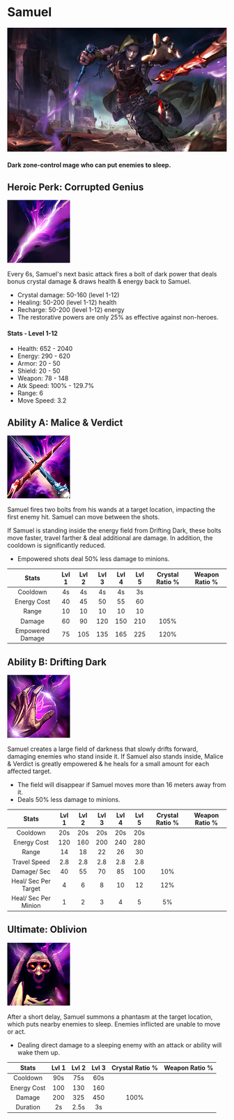# Samuel

![](../../.gitbook/assets/image%20%28370%29.png)

#### Dark zone-control mage who can put enemies to sleep.

## Heroic Perk: Corrupted Genius

![Corrupted Genius](../../.gitbook/assets/image%20%286%29.png)

Every 6s, Samuel's next basic attack fires a bolt of dark power that deals bonus crystal damage & draws health & energy back to Samuel.

* Crystal damage: 50-160 \(level 1-12\)
* Healing: 50-200 \(level 1-12\) health
* Recharge: 50-200 \(level 1-12\) energy
* The restorative powers are only 25% as effective against non-heroes.

#### Stats - Level 1-12

* Health: 652 - 2040
* Energy: 290 - 620
* Armor: 20 - 50
* Shield: 20 - 50
* Weapon: 78 - 148
* Atk Speed: 100% - 129.7%
* Range: 6
* Move Speed: 3.2

## Ability A: Malice & Verdict

![Malice &amp; Verdict](../../.gitbook/assets/image%20%28273%29.png)

Samuel fires two bolts from his wands at a target location, impacting the first enemy hit. Samuel can move between the shots.

If Samuel is standing inside the energy field from Drifting Dark, these bolts move faster, travel farther & deal additional are damage. In addition, the cooldown is significantly reduced.

* Empowered shots deal 50% less damage to minions.

| Stats | Lvl 1 | Lvl 2 | Lvl 3 | Lvl 4 | Lvl 5 | Crystal      Ratio % | Weapon     Ratio % |
| :---: | :---: | :---: | :---: | :---: | :---: | :---: | :---: |
| Cooldown | 4s | 4s | 4s | 4s | 3s |  |  |
| Energy       Cost | 40 | 45 | 50 | 55 | 60 |  |  |
| Range | 10 | 10 | 10 | 10 | 10 |  |  |
| Damage | 60 | 90 | 120 | 150 | 210 | 105% |  |
| Empowered Damage | 75 | 105 | 135 | 165 | 225 | 120% |  |

## Ability B: Drifting Dark

![Drifting Dark](../../.gitbook/assets/image%20%28175%29.png)

Samuel creates a large field of darkness that slowly drifts forward, damaging enemies who stand inside it. If Samuel also stands inside, Malice & Verdict is greatly empowered & he heals for a small amount for each affected target.

* The field will disappear if Samuel moves more than 16 meters away from it.
* Deals 50% less damage to minions.

| Stats | Lvl 1 | Lvl 2 | Lvl 3 | Lvl 4 | Lvl 5 | Crystal      Ratio % | Weapon     Ratio % |
| :---: | :---: | :---: | :---: | :---: | :---: | :---: | :---: |
| Cooldown | 20s | 20s | 20s | 20s | 20s |  |  |
| Energy       Cost | 120 | 160 | 200 | 240 | 280 |  |  |
| Range | 14 | 18 | 22 | 26 | 30 |  |  |
| Travel        Speed | 2.8 | 2.8 | 2.8 | 2.8 | 2.8 |  |  |
| Damage/   Sec | 40 | 55 | 70 | 85 | 100 | 10% |  |
| Heal/ Sec  Per Target | 4 | 6 | 8 | 10 | 12 | 12% |  |
| Heal/ Sec  Per Minion | 1 | 2 | 3 | 4 | 5 | 5% |  |

## Ultimate: Oblivion

![Oblivion](../../.gitbook/assets/image%20%28351%29.png)

After a short delay, Samuel summons a phantasm at the target location, which puts nearby enemies to sleep. Enemies inflicted are unable to move or act.

* Dealing direct damage to a sleeping enemy with an attack or ability will wake them up.

| Stats | Lvl 1 | Lvl 2 | Lvl 3 | Crystal Ratio % | Weapon Ratio % |
| :---: | :---: | :---: | :---: | :---: | :---: |
| Cooldown | 90s | 75s | 60s |  |  |
| Energy Cost | 100 | 130 | 160 |  |  |
| Damage | 200 | 325 | 450 | 100% |  |
| Duration | 2s | 2.5s | 3s |  |  |

